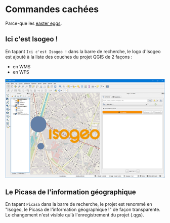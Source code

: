 # Commandes cachées

Parce-que les [easter eggs](https://fr.wikipedia.org/wiki/Easter_egg).

## Ici c'est Isogeo !

En tapant `Ici c'est Isogeo !` dans la barre de recherche, le logo d'Isogeo est ajouté à la liste des couches du projet QGIS de 2 façons :

- en WMS
- en WFS

![](https://raw.githubusercontent.com/isogeo/isogeo-plugin-qgis/master/img/special/easteregg_icicestisogeo.png)


## Le Picasa de l'information géographique

En tapant `Picasa` dans la barre de recherche, le projet est renommé en "Isogeo, le Picasa de l'information géographique !" de façon transparente. Le changement n'est visible qu'à l'enregistrement du projet (.qgs).
